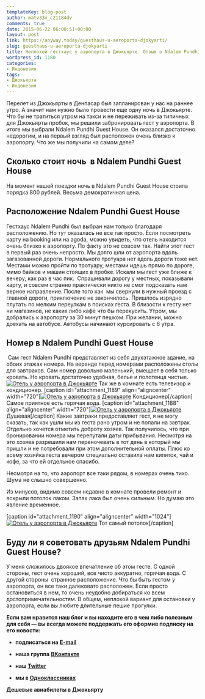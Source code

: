 ```yaml
---
templateKey: blog-post
author: matv33v_c21184dv
comments: true
date: 2015-06-22 06:00:51+00:00
layout: post
link: https://anyway.today/guesthaus-u-aeroporta-djokyarti/
slug: guesthaus-u-aeroporta-djokyarti
title: Неплохой гестхаус у аэропорта в Джокьярте. Отзыв о Ndalem Pundhi Guest House
wordpress_id: 1180
categories:
- Индонезия
tags:
- Джокьярта
- Индонезия
---
```


Перелет из Джокьярты в Денпасар был запланирован у нас на раннее утро. А значит нам нужно было провести еще одну ночь в Джокьярте. Что бы не тратиться утром на такси и не переживать из-за типичных для Джокьярты пробок, мы решили забронировать гест у аэропорта. В итоге мы выбрали Ndalem Pundhi Guest House. Он оказался достаточно недорогим, и на первый взгляд был расположен очень близко к аэропорту. Что же мы получили на самом деле?


<!-- more -->


## Сколько стоит ночь  в Ndalem Pundhi Guest House






На момент нашей поездки ночь в Ndalem Pundhi Guest House стоила порядка 800 рублей. Весьма демократичная цена.





## Расположение Ndalem Pundhi Guest House




Гестхаус Ndalem Pundhi был выбран нам только благодаря расположению. Но тут оказалась не все так просто. Если посмотреть карту на booking или на agoda, можно увидеть, что отель находится очень близко к аэропорту. По факту это не совсем так. Найти этот гест в первый раз очень непросто. Мы долго шли от аэропорта вдоль загазованной дороги. Нормального тротуара нет вдоль дороги тоже нет. Местами можно пройти по тротуару, местами идешь прямо по дороге, мимо байков и машин стоящих в пробке. Искали мы гест уже ближе к вечеру, как раз в час пик.  Спрашивали дорогу у местных, показывали карту, и совсем странно практически никто не смог подсказать нам верное направление. После того как  мы свернули в нужный проезд с главной дороги, приключение не закончилось. Пришлось изрядно плутать по мелким переулкам в поисках геста. В близости к гесту нет ни магазинов, не каких либо кафе что бы перекусить. Утром, мы добрались к аэропорту за 30 минут пешком. При желании, можно доехать на автобусе. Автобусы начинают курсировать с 6 утра.





## Номер в Ndalem Pundhi Guest House




 Сам гест Ndalem Pundhi представляет из себя двухэтажное здание, на обоих этажах номера. На веранде перед номерами расположены столы для завтраков. Сам номер довольно маленький, вмещает в себя только кровать. Но кровать достаточно удобная, белье и полотенца чистые. 
[![Отель у аэропорта в Джокьярте](https://anyway.today/wp-content/uploads/2015/06/IMG_8390.jpg)](https://anyway.today/wp-content/uploads/2015/06/IMG_8390.jpg)
Так же в комнате есть телевизор и кондиционер.
[caption id="attachment_1189" align="aligncenter" width="720"][![Отель у аэропорта в Джокьярте](https://anyway.today/wp-content/uploads/2015/06/IMG_8392.jpg)](https://anyway.today/wp-content/uploads/2015/06/IMG_8392.jpg) Кондиционер[/caption]
 Самое приятное есть горячая вода. 
[caption id="attachment_1188" align="aligncenter" width="720"][![Отель у аэропорта в Джокьярте](https://anyway.today/wp-content/uploads/2015/06/IMG_8391.jpg)](https://anyway.today/wp-content/uploads/2015/06/IMG_8391.jpg) Душевая[/caption]
Какие завтраки предоставляет гест, я не могу сказать, так как ушли мы из геста рано утром и не попали на завтрак. Отдельно хочется отметить доброту хозяев. Так получилось, что при бронировании номера мы перепутали даты прибывания. Несмотря на это хозява разрешили нам переночевать в тот день в который мы пришли и не потребовали при этом дополнительной оплаты. Плюс ко всему хозяйка геста вечером специально оставила нам кипяток, чай и кофе, за что ей отдельное спасибо.




Несмотря на то, что аэропорт все таки рядом, в номерах очень тихо. Шума не слышно совершенно.




Из минусов, видимо совсем недавно в комнате провели ремонт и вскрыли потолок лаком. Запах лака был очень сильным. Но думаю это явление временное.


[caption id="attachment_1190" align="aligncenter" width="1024"][![Отель у аэропорта в Джокьярте](https://anyway.today/wp-content/uploads/2015/06/IMG_8393-1024x683.jpg)](https://anyway.today/wp-content/uploads/2015/06/IMG_8393.jpg) Тот самый потолок[/caption]



## Буду ли я советовать друзьям Ndalem Pundhi Guest House?




У меня сложилось двоякое впечатление об этом гесте. С одной стороны, гест очень хороший, все чисто аккуратно, горячая вода. С другой стороны  странное расположение. Что бы быть гестом у аэропорта, он все таки далековато расположен. Если просто остановиться в нем, то очень неудобно добираться ко всем достопримечательностям. В общем, неплохой вариант для остановки у аэропорта, если вы любите длительные пешие прогулки.



**Если вам нравится наш блог и вы находите его в чем либо полезным для себя — вы всегда можете поддержать его оформив подписку на его новости:**



	
  * **подписаться на** [**E-mail**](https://feedburner.google.com/fb/a/mailverify?uri=Anywaytoday&amp;loc=en_US)

	
  * **наша группа** [**ВКонтакте**](https://vk.com/public90452188)

	
  * **наш [Twitter](https://twitter.com/TodayAnyway)**

	
  * **мы в [Одноклассниках](https://ok.ru/group/54402107244544)**



**Дешевые авиабилеты в Джокьярту**

